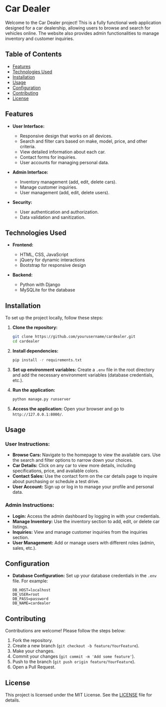 # Car Dealer

Welcome to the Car Dealer project! This is a fully functional web application designed for a car dealership, allowing users to browse and search for vehicles online. The website also provides admin functionalities to manage inventory and customer inquiries.

## Table of Contents
- [Features](#features)
- [Technologies Used](#technologies-used)
- [Installation](#installation)
- [Usage](#usage)
- [Configuration](#configuration)
- [Contributing](#contributing)
- [License](#license)

## Features
- **User Interface:**
  - Responsive design that works on all devices.
  - Search and filter cars based on make, model, price, and other criteria.
  - View detailed information about each car.
  - Contact forms for inquiries.
  - User accounts for managing personal data.

- **Admin Interface:**
  - Inventory management (add, edit, delete cars).
  - Manage customer inquiries.
  - User management (add, edit, delete users).

- **Security:**
  - User authentication and authorization.
  - Data validation and sanitization.

## Technologies Used
- **Frontend:**
  - HTML, CSS, JavaScript
  - jQuery for dynamic interactions
  - Bootstrap for responsive design

- **Backend:**
  - Python with Django
  - MySQLite for the database

## Installation

To set up the project locally, follow these steps:

1. **Clone the repository:**
   ```bash
   git clone https://github.com/yourusername/cardealer.git
   cd cardealer
   ```

2. **Install dependencies:**
   ```bash
   pip install -r requirements.txt
   ```

3. **Set up environment variables:**
   Create a `.env` file in the root directory and add the necessary environment variables (database credentials, etc.).

4. **Run the application:**
   ```bash
   python manage.py runserver
   ```

5. **Access the application:**
   Open your browser and go to `http://127.0.0.1:8000/`.

## Usage

### User Instructions:
- **Browse Cars:** Navigate to the homepage to view the available cars. Use the search and filter options to narrow down your choices.
- **Car Details:** Click on any car to view more details, including specifications, price, and available colors.
- **Contact Sales:** Use the contact form on the car details page to inquire about purchasing or schedule a test drive.
- **User Account:** Sign up or log in to manage your profile and personal data.

### Admin Instructions:
- **Login:** Access the admin dashboard by logging in with your credentials.
- **Manage Inventory:** Use the inventory section to add, edit, or delete car listings.
- **Inquiries:** View and manage customer inquiries from the inquiries section.
- **User Management:** Add or manage users with different roles (admin, sales, etc.).

## Configuration

- **Database Configuration:**
  Set up your database credentials in the `.env` file. For example:
  ```env
  DB_HOST=localhost
  DB_USER=root
  DB_PASS=password
  DB_NAME=cardealer
  ```

## Contributing

Contributions are welcome! Please follow the steps below:

1. Fork the repository.
2. Create a new branch (`git checkout -b feature/YourFeature`).
3. Make your changes.
4. Commit your changes (`git commit -m 'Add some feature'`).
5. Push to the branch (`git push origin feature/YourFeature`).
6. Open a Pull Request.

## License

This project is licensed under the MIT License. See the [LICENSE](LICENSE) file for details.

